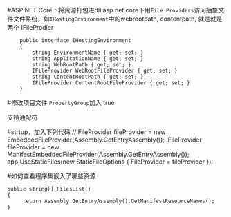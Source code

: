﻿#ASP.NET Core下将资源打包进dll
asp.net core下用`File Providers`访问抽象文件文件系统，如`IHostingEnvironment`中的webrootpath, contentpath, 就是就是两个 IFileProdier
```
    public interface IHostingEnvironment
    {
        string EnvironmentName { get; set; }
        string ApplicationName { get; set; }
        string WebRootPath { get; set; }.
        IFileProvider WebRootFileProvider { get; set; }
        string ContentRootPath { get; set; }
        IFileProvider ContentRootFileProvider { get; set; }
    }
```

#修改项目文件
```PropertyGroup```加入
<GenerateEmbeddedFilesManifest>true</GenerateEmbeddedFilesManifest>

 <ItemGroup>
    <EmbeddedResource Include="Images/*.*" />
</ItemGroup>
支持通配符

#strtup，加入下列代码
//IFileProvider fileProvider = new EmbeddedFileProvider(Assembly.GetEntryAssembly());
IFileProvider fileProvider = new ManifestEmbeddedFileProvider(Assembly.GetEntryAssembly());
app.UseStaticFiles(new StaticFileOptions { FileProvider = fileProvider });

#如何查看程序集嵌入了哪些资源
```
public string[] FilesList()
{
     return Assembly.GetEntryAssembly().GetManifestResourceNames();
}
```
